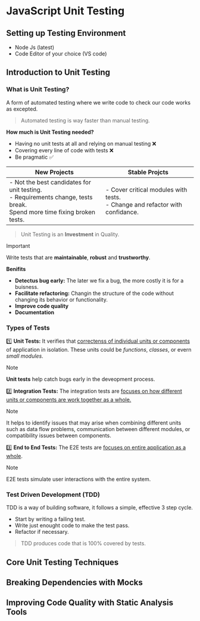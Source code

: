# JavaScript Unit Testing

## Setting up Testing Environment

- Node Js (latest)
- Code Editor of your choice (VS code)

## Introduction to Unit Testing

### What is Unit Testing?

A form of automated testing where we write code to check our code works as excepted.

> Automated testing is way faster than manual testing.

**How much is Unit Testing needed?**

- Having no unit tests at all and relying on manual testing ❌
- Covering every line of code with tests ❌
- Be pragmatic ✅

| New Projects                                                                                                                     | Stable Projcts                                                                          |
| -------------------------------------------------------------------------------------------------------------------------------- | --------------------------------------------------------------------------------------- |
| - Not the best candidates for unit testing. </br> - Requirements change, tests break. </br> Spend more time fixing broken tests. | - Cover critical modules with tests. </br> - Change and refactor with confidance. </br> |

> Unit Testing is an **Investment** in Quality.

> [!IMPORTANT]
>
> Write tests that are **maintainable**, **robust** and **trustworthy**.

**Benifits**

- **Detectus bug early:** The later we fix a bug, the more costly it is for a buisness.
- **Facilitate refactoring:** Changin the structure of the code without changing its behavior or functionality.
- **Improve code quality**
- **Documentation**

### Types of Tests

1️⃣ **Unit Tests:** It verifies that <ins>correctenss of individual units or components</ins> of application in isolation. These units could be _functions_, _classes_, or evern _small modules_.

> [!NOTE]
>
> **Unit tests** help catch bugs early in the deveopment process.

2️⃣ **Integration Tests:** The integration tests are <ins>focuses on how different units or components are work together as a whole.</ins>

> [!NOTE]
>
> It helps to identify issues that may arise when combining different units such as data flow problems, communication between different modules, or compatibility issues between components.

3️⃣ **End to End Tests:** The E2E tests are <ins>focuses on entire application as a whole</ins>.

> [!NOTE]
>
> E2E tests simulate user interactions with the entire system.

### Test Driven Development (TDD)

TDD is a way of building software, it follows a simple, effective 3 step cycle.

- Start by writing a failing test.
- Write just enought code to make the test pass.
- Refactor if necessary.

> TDD produces code that is 100% covered by tests.

## Core Unit Testing Techniques

## Breaking Dependencies with Mocks

## Improving Code Quality with Static Analysis Tools
